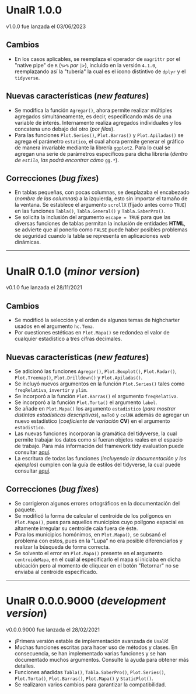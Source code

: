 # UnalR 1.0.0

v1.0.0 fue lanzada el 03/06/2023

## Cambios
  * En los casos aplicables, se reemplaza el operador de `magrittr` por el "native pipe" de `R` (`%>%` *por* `|>`), incluido en la versión `4.1.0`, reemplazando así la "tubería" la cual es el icono distintivo de `dplyr` y el `tidyverse`.

## Nuevas características (*new features*)
  * Se modifica la función `Agregar()`, ahora permite realizar múltiples agregados simultáneamente, es decir, especificando más de una variable de interés. Internamente realiza agregados individuales y los concatena uno debajo del otro (*por filas*).
  * Para las funciones `Plot.Series()`, `Plot.Barras()` y `Plot.Apiladas()` se agrega el parámetro `estatico`, el cual ahora permite generar el gráfico de manera invariable mediante la librería `ggplot2`. Para lo cual se agregan una serie de parámetros específicos para dicha librería (*dentro de `estilo`, las podrá encontrar cómo* `gg.*`).


## Correcciones (*bug fixes*)
  * En tablas pequeñas, con pocas columnas, se desplazaba el encabezado (*nombre de las columnas*) a la izquierda, esto sin importar el tamaño de la ventana. Se establece el argumento `scrollX` (fijado antes como `TRUE`) en las funciones `Tabla()`, `Tabla.General()` y `Tabla.SaberPro()`.
  * Se solicita la inclusión del argumento `escape = TRUE` para que las diversas funciones de tablas permitan la inclusión de entidades **HTML**, se advierte que al ponerlo como `FALSE` puede haber posibles problemas de seguridad cuando la tabla se representa en aplicaciones web dinámicas.

___

# UnalR 0.1.0 (*minor version*)

v0.1.0 fue lanzada el 28/11/2021

## Cambios
  * Se modificó la selección y el orden de algunos temas de highcharter usados en el argumento `hc.Tema`.
  * Por cuestiones estéticas en `Plot.Mapa()` se redondea el valor de cualquier estadístico a tres cifras decimales.

## Nuevas características (*new features*)
  * Se adicionó las funciones `Agregar()`, `Plot.Boxplot()`, `Plot.Radar()`, `Plot.Treemap()`, `Plot.Drilldown()` y `Plot.Apiladas()`.
  * Se incluyó nuevos argumentos en la función `Plot.Series()` tales como `freqRelativa`, `invertir` y `ylim`.
  * Se incorporó a la función `Plot.Barras()` el argumento `freqRelativa`.
  * Se incorporó a la función `Plot.Torta()` el argumento `label`.
  * Se añade en `Plot.Mapa()` los argumento `estadistico` (*para mostrar distintas estadísticas descriptivas*), `naTo0` y `colNA` además de agregar un nuevo estadístico (*coeficiente de variación* **CV**) en el argumento `estadistico`.
  * Las nuevas funciones incorporan la gramática del tidyverse, la cual permite trabajar los datos como si fueran objetos reales en el espacio de trabajo. Para más información del framework tidy evaluation puede consultar [aquí](https://tidyeval.tidyverse.org).
  * La escritura de todas las funciones (*incluyendo la documentación y los ejemplos*) cumplen con la guía de estilos del tidyverse, la cual puede consultar [aquí](https://style.tidyverse.org).

## Correcciones (*bug fixes*)
  * Se corrigieron algunos errores ortográficos en la documentación del paquete.
  * Se modificó la forma de calcular el centroide de los polígonos en `Plot.Mapa()`, pues para aquellos municipios cuyo polígono espacial es altamente irregular su centroide caía fuera de éste.
  * Para los municipios homónimos, en `Plot.Mapa()`, se subsanó el problema con estos, pues en la "Lupa" no era posible diferenciarlos y realizar la búsqueda de forma correcta.
  * Se solvento el error en `Plot.Mapa()` presente en el argumento `centroideMapa`, en el cual al especificarlo el mapa sí iniciaba en dicha ubicación pero al momento de cliquear en el botón "Retornar" no se enviaba al centroide especificado.

___

# UnalR 0.0.0.9000 (*development version*)

v0.0.0.9000 fue lanzada el 28/02/2021

  * ¡Primera versión estable de implementación avanzada de `UnalR`!
  * Muchas funciones escritas para hacer uso de métodos y clases. En consecuencia, se han implementado varias funciones y se han documentado muchos argumentos. Consulte la ayuda para obtener más detalles.
  * Funciones añadidas `Tabla()`, `Tabla.SaberPro()`, `Plot.Series()`, `Plot.Torta()`, `Plot.Barras()`, `Plot.Mapa()` y `StaticPlot()`.
  * Se realizaron varios cambios para garantizar la compatibilidad.
